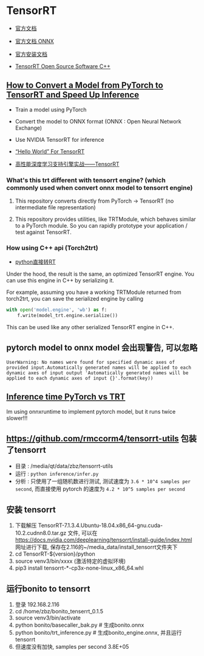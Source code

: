 # TensorRT

- [官方文档](https://developer.nvidia.com/tensorrt)

- [官方文档 ONNX](https://docs.nvidia.com/deeplearning/tensorrt/developer-guide/index.html#onnx_workflow)

- [官方安装文档](https://docs.nvidia.com/deeplearning/tensorrt/developer-guide/index.html)

- [TensorRT Open Source Software C++](https://github.com/nvidia/TensorRT)

## [How to Convert a Model from PyTorch to TensorRT and Speed Up Inference](https://www.learnopencv.com/how-to-convert-a-model-from-pytorch-to-tensorrt-and-speed-up-inference/)

- Train a model using PyTorch
- Convert the model to ONNX format (ONNX :  Open Neural Network Exchange)
- Use NVIDIA TensorRT for inference

- [“Hello World” For TensorRT](https://github.com/NVIDIA/TensorRT/tree/master/samples/opensource/sampleMNIST)

- [高性能深度学习支持引擎实战——TensorRT](https://zhuanlan.zhihu.com/p/35657027)

### What's this trt different with tensorrt engine? (which commonly used when convert onnx model to tensorrt engine)

1. This repository converts directly from PyTorch -> TensorRT (no intermediate file representation)

2. This repository provides utilities, like TRTModule, which behaves similar to a PyTorch module. So you can rapidly prototype your application / test against TensorRT.

### How using C++ api (Torch2trt)

- [python直接转RT](https://github.com/NVIDIA-AI-IOT/torch2trt)

Under the hood, the result is the same, an optimized TensorRT engine. You can use this engine in C++ by serializing it.

For example, assuming you have a working TRTModule returned from torch2trt, you can save the serialized engine by calling

```python
with open('model.engine', 'wb') as f:
    f.write(model_trt.engine.serialize())
```

This can be used like any other serialized TensorRT engine in C++.

## pytorch model to onnx model 会出现警告, 可以忽略

`UserWarning: No names were found for specified dynamic axes of provided input.Automatically generated names will be applied to each dynamic axes of input output
'Automatically generated names will be applied to each dynamic axes of input {}'.format(key))`

## [Inference time PyTorch vs TRT](https://github.com/onnx/onnx-tensorrt/issues/294)

Im using onnxruntime to implement pytorch model, but it runs twice slower!!!

## <https://github.com/rmccorm4/tensorrt-utils> 包装了tensorrt

- 目录 : /media/qt/data/zbz/tensorrt-utils
- 运行 : `python inference/infer.py`
- 分析 : 只使用了一组随机数进行测试, 测试速度为 `3.6 * 10^4 samples per second`, 而直接使用 pytorch 的速度为  `4.2 * 10^5 samples per second`

## 安装 tensorrt

1. 下载解压 TensorRT-7.1.3.4.Ubuntu-18.04.x86_64-gnu.cuda-10.2.cudnn8.0.tar.gz 文件, 可以在 <https://docs.nvidia.com/deeplearning/tensorrt/install-guide/index.html> 网址进行下载, 保存在2.116的~/media_data/install_tensorrt文件夹下
2. cd TensorRT-${version}/python
3. source venv3/bin/xxxx (激活特定的虚拟环境)
4. pip3 install tensorrt-*-cp3x-none-linux_x86_64.whl

## 运行bonito to tensorrt

1. 登录 192.168.2.116
2. cd /home/zbz/bonito_tenserrt_0.1.5
3. source venv3/bin/activate
4. python bonito/basecaller_bak.py  # 生成bonito.onnx
5. python bonito/trt_inference.py # 生成bonito_engine.onnx, 并且运行tensorrt
6. 但速度没有加快, samples per second 3.8E+05
